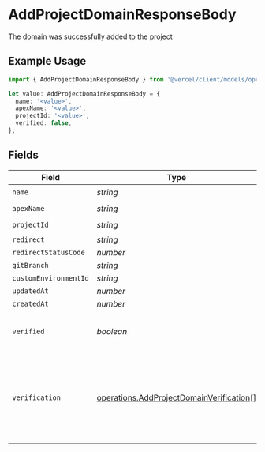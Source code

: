 # AddProjectDomainResponseBody

The domain was successfully added to the project

## Example Usage

```typescript
import { AddProjectDomainResponseBody } from '@vercel/client/models/operations';

let value: AddProjectDomainResponseBody = {
  name: '<value>',
  apexName: '<value>',
  projectId: '<value>',
  verified: false,
};
```

## Fields

| Field                 | Type                                                                                                 | Required           | Description                                                                                                                                                                                                                                                                                                                                                          |
| --------------------- | ---------------------------------------------------------------------------------------------------- | ------------------ | -------------------------------------------------------------------------------------------------------------------------------------------------------------------------------------------------------------------------------------------------------------------------------------------------------------------------------------------------------------------- |
| `name`                | _string_                                                                                             | :heavy_check_mark: | N/A                                                                                                                                                                                                                                                                                                                                                                  |
| `apexName`            | _string_                                                                                             | :heavy_check_mark: | N/A                                                                                                                                                                                                                                                                                                                                                                  |
| `projectId`           | _string_                                                                                             | :heavy_check_mark: | N/A                                                                                                                                                                                                                                                                                                                                                                  |
| `redirect`            | _string_                                                                                             | :heavy_minus_sign: | N/A                                                                                                                                                                                                                                                                                                                                                                  |
| `redirectStatusCode`  | _number_                                                                                             | :heavy_minus_sign: | N/A                                                                                                                                                                                                                                                                                                                                                                  |
| `gitBranch`           | _string_                                                                                             | :heavy_minus_sign: | N/A                                                                                                                                                                                                                                                                                                                                                                  |
| `customEnvironmentId` | _string_                                                                                             | :heavy_minus_sign: | N/A                                                                                                                                                                                                                                                                                                                                                                  |
| `updatedAt`           | _number_                                                                                             | :heavy_minus_sign: | N/A                                                                                                                                                                                                                                                                                                                                                                  |
| `createdAt`           | _number_                                                                                             | :heavy_minus_sign: | N/A                                                                                                                                                                                                                                                                                                                                                                  |
| `verified`            | _boolean_                                                                                            | :heavy_check_mark: | `true` if the domain is verified for use with the project. If `false` it will not be used as an alias on this project until the challenge in `verification` is completed.                                                                                                                                                                                            |
| `verification`        | [operations.AddProjectDomainVerification](../../models/operations/addprojectdomainverification.md)[] | :heavy_minus_sign: | A list of verification challenges, one of which must be completed to verify the domain for use on the project. After the challenge is complete `POST /projects/:idOrName/domains/:domain/verify` to verify the domain. Possible challenges: - If `verification.type = TXT` the `verification.domain` will be checked for a TXT record matching `verification.value`. |
